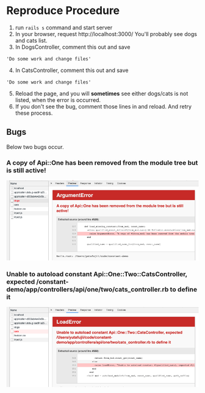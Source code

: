# Reproduce Procedure

1. run `rails s` command and start server
2. In your browser, request http://localhost:3000/  You'll probably see dogs and cats list.
3. In DogsController, comment this out and save

```
'Do some work and change files'
```

4. In CatsController, comment this out and save

```
'Do some work and change files'
```

5. Reload the page, and you will **sometimes** see either dogs/cats is not listed, when the error is occurred.
6. If you don't see the bug, comment those lines in and reload. And retry these process.

## Bugs

Below two bugs occur.

### A copy of Api::One has been removed from the module tree but is still active!

![Screenshot](screenshot1.png)
### Unable to autoload constant Api::One::Two::CatsController, expected /constant-demo/app/controllers/api/one/two/cats_controller.rb to define it

![Screenshot](screenshot2.png)
